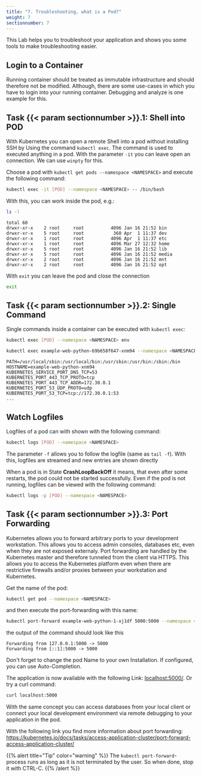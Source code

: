 ```yaml
---
title: "7. Troubleshooting, what is a Pod?"
weight: 7
sectionnumber: 7
---
```


This Lab helps you to troubleshoot your application and shows you some tools to make troubleshooting easier.


## Login to a Container

Running container should be treated as immutable infrastructure and should therefore not be modified. Although, there are some use-cases in which you have to login into your running container. Debugging and analyze is one example for this.


## Task {{< param sectionnumber >}}.1: Shell into POD

With Kubernetes you can open a remote Shell into a pod without installing SSH by Using the command `kubectl exec`. The command is used to executed anything in a pod. With the parameter `-it` you can leave open an connection. We can use `winpty` for this.

Choose a pod with `kubectl get pods --namespace <NAMESPACE>` and execute the following command:

```bash
kubectl exec -it [POD] --namespace <NAMESPACE> -- /bin/bash
```

With this, you can work inside the pod, e.g.:

```bash
ls -l
```

```
total 60
drwxr-xr-x    2 root     root          4096 Jan 16 21:52 bin
drwxr-xr-x    5 root     root           360 Apr  1 11:37 dev
drwxr-xr-x    1 root     root          4096 Apr  1 11:37 etc
drwxr-xr-x    1 root     root          4096 Mar 27 12:32 home
drwxr-xr-x    5 root     root          4096 Jan 16 21:52 lib
drwxr-xr-x    5 root     root          4096 Jan 16 21:52 media
drwxr-xr-x    2 root     root          4096 Jan 16 21:52 mnt
drwxr-xr-x    2 root     root          4096 Jan 16 21:52 opt

```

With `exit` you can leave the pod and close the connection

```sh
exit
```


## Task {{< param sectionnumber >}}.2: Single Command

Single commands inside a container can be executed with `kubectl exec`:


```bash
kubectl exec [POD] --namespace <NAMESPACE> env
```

```bash
kubectl exec example-web-python-69b658f647-xnm94 --namespace <NAMESPACE> env
```

```
PATH=/usr/local/sbin:/usr/local/bin:/usr/sbin:/usr/bin:/sbin:/bin
HOSTNAME=example-web-python-xnm94
KUBERNETES_SERVICE_PORT_DNS_TCP=53
KUBERNETES_PORT_443_TCP_PROTO=tcp
KUBERNETES_PORT_443_TCP_ADDR=172.30.0.1
KUBERNETES_PORT_53_UDP_PROTO=udp
KUBERNETES_PORT_53_TCP=tcp://172.30.0.1:53
...
```


## Watch Logfiles

Logfiles of a pod can with shown with the following command:


```bash
kubectl logs [POD] --namespace <NAMESPACE>
```

The parameter `-f` allows you to follow the logfile (same as `tail -f`). With this, logfiles are streamed and new entries are shown directly

When a pod is in State **CrashLoopBackOff** it means, that even after some restarts, the pod could not be started successfully. Even if the pod is not running, logfiles can be viewed with the following command:


 ```bash
kubectl logs -p [POD] --namespace <NAMESPACE>
```


## Task {{< param sectionnumber >}}.3: Port Forwarding

Kubernetes allows you to forward arbitrary ports to your development workstation. This allows you to access admin consoles, databases etc, even when they are not exposed externaly. Port forwarding are handled by the Kubernetes master and therefore tunneled from the client via HTTPS. This allows you to access the Kubernetes platform even when there are restrictive firewalls and/or proxies between your workstation and Kubernetes.


Get the name of the pod:

```bash
kubectl get pod --namespace <NAMESPACE>
```

and then execute the port-forwarding with this name:

```bash
kubectl port-forward example-web-python-1-xj1df 5000:5000 --namespace <NAMESPACE>
```

the output of the command should look like this

```
Forwarding from 127.0.0.1:5000 -> 5000
Forwarding from [::1]:5000 -> 5000
```

Don't forget to change the pod Name to your own Installation. If configured, you can use Auto-Completion.

The application is now available with the following Link: [localhost:5000/](http://localhost:5000/). Or try a curl command:

```bash
curl localhost:5000
```

With the same concept you can access databases from your local client or connect your local development environment via remote debugging to your application in the pod.

With the following link you find more information about port forwarding: <https://kubernetes.io/docs/tasks/access-application-cluster/port-forward-access-application-cluster/>

{{% alert title="Tip" color="warning" %}}
The `kubectl port-forward`-process runs as long as it is not terminated by the user. So when done, stop it with CTRL-C.
{{% /alert %}}
